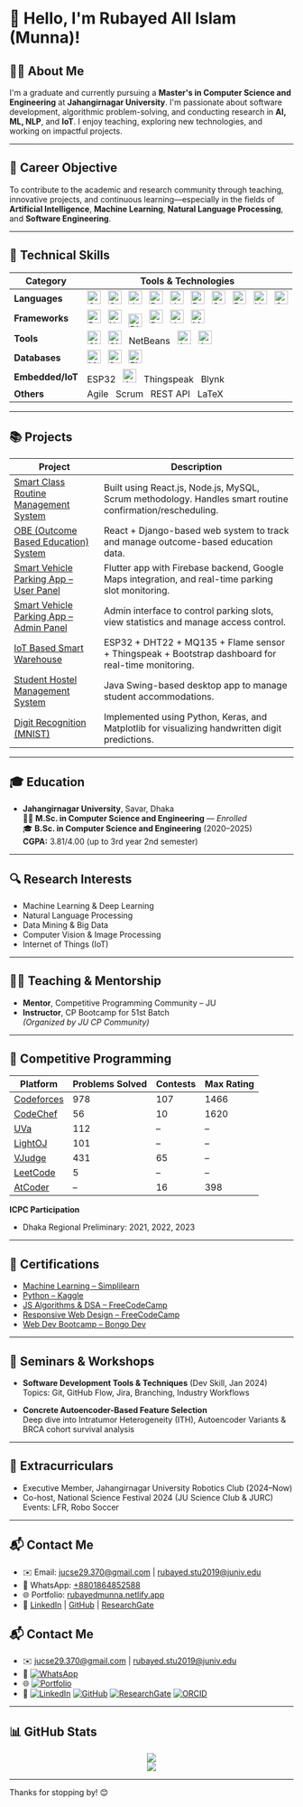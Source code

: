 # 👋 Hello, I'm Rubayed All Islam (Munna)!

## 🧑‍💻 About Me
I'm a graduate and currently pursuing a **Master's in Computer Science and Engineering** at **Jahangirnagar University**. I'm passionate about software development, algorithmic problem-solving, and conducting research in **AI, ML, NLP**, and **IoT**. I enjoy teaching, exploring new technologies, and working on impactful projects.

---

## 🎯 Career Objective
To contribute to the academic and research community through teaching, innovative projects, and continuous learning—especially in the fields of **Artificial Intelligence**, **Machine Learning**, **Natural Language Processing**, and **Software Engineering**.


---


## 🚀 Technical Skills

| Category         | Tools & Technologies                                                                                                         |
|------------------|------------------------------------------------------------------------------------------------------------------------------|
| **Languages**    | <img alt="C" src="https://cdn.jsdelivr.net/gh/devicons/devicon/icons/c/c-original.svg" width="24" /> &nbsp; <img alt="C++" src="https://cdn.jsdelivr.net/gh/devicons/devicon/icons/cplusplus/cplusplus-original.svg" width="24" /> &nbsp; <img alt="Java" src="https://cdn.jsdelivr.net/gh/devicons/devicon/icons/java/java-original.svg" width="24" /> &nbsp; <img alt="Python" src="https://cdn.jsdelivr.net/gh/devicons/devicon/icons/python/python-original.svg" width="24" /> &nbsp; <img alt="JavaScript" src="https://cdn.jsdelivr.net/gh/devicons/devicon/icons/javascript/javascript-original.svg" width="24" /> &nbsp; <img alt="Dart" src="https://cdn.jsdelivr.net/gh/devicons/devicon/icons/dart/dart-original.svg" width="24" /> &nbsp; <img alt="SQL" src="https://cdn.jsdelivr.net/gh/devicons/devicon/icons/mysql/mysql-original.svg" width="24" /> &nbsp; <img alt="PHP" src="https://cdn.jsdelivr.net/gh/devicons/devicon/icons/php/php-original.svg" width="24" /> &nbsp; <img alt="HTML5" src="https://cdn.jsdelivr.net/gh/devicons/devicon/icons/html5/html5-original.svg" width="24" /> &nbsp; <img alt="CSS3" src="https://cdn.jsdelivr.net/gh/devicons/devicon/icons/css3/css3-original.svg" width="24" /> |
| **Frameworks**   | <img alt="React" src="https://cdn.jsdelivr.net/gh/devicons/devicon/icons/react/react-original.svg" width="24" /> &nbsp; <img alt="Node.js" src="https://cdn.jsdelivr.net/gh/devicons/devicon/icons/nodejs/nodejs-original.svg" width="24" /> &nbsp; <img alt="Django" src="https://cdn.worldvectorlogo.com/logos/django.svg" width="24" style="vertical-align:middle;" /> &nbsp; <img alt="Bootstrap" src="https://cdn.jsdelivr.net/gh/devicons/devicon/icons/bootstrap/bootstrap-plain.svg" width="24" /> &nbsp; <img alt="Java Swing" src="https://cdn.jsdelivr.net/gh/devicons/devicon/icons/java/java-original.svg" width="24" /> &nbsp; <img alt="Mocha" src="https://cdn.jsdelivr.net/gh/devicons/devicon/icons/mocha/mocha-plain.svg" width="24" /> |
| **Tools**        | <img alt="Git" src="https://cdn.jsdelivr.net/gh/devicons/devicon/icons/git/git-original.svg" width="24" /> &nbsp; <img alt="GitHub" src="https://cdn.jsdelivr.net/gh/devicons/devicon/icons/github/github-original.svg" width="24" /> &nbsp; NetBeans &nbsp; <img alt="Android Studio" src="https://cdn.jsdelivr.net/gh/devicons/devicon/icons/androidstudio/androidstudio-original.svg" width="24" /> &nbsp; <img alt="Arduino" src="https://cdn.jsdelivr.net/gh/devicons/devicon/icons/arduino/arduino-original.svg" width="24" /> |
| **Databases**    | <img alt="MySQL" src="https://cdn.jsdelivr.net/gh/devicons/devicon/icons/mysql/mysql-original.svg" width="24" /> &nbsp; <img alt="SQLite" src="https://cdn.jsdelivr.net/gh/devicons/devicon/icons/sqlite/sqlite-original.svg" width="24" /> &nbsp; <img alt="Firebase" src="https://cdn.jsdelivr.net/gh/devicons/devicon/icons/firebase/firebase-plain.svg" width="24" /> |
| **Embedded/IoT** | ESP32 &nbsp; <img alt="Arduino" src="https://cdn.jsdelivr.net/gh/devicons/devicon/icons/arduino/arduino-original.svg" width="24" /> &nbsp; Thingspeak &nbsp; Blynk |
| **Others**       | Agile &nbsp; Scrum &nbsp; REST API &nbsp; LaTeX |



---


## 📚 Projects

| Project | Description |
|--------|-------------|
| [Smart Class Routine Management System](https://github.com/JUCSE49-Mavericks/Smart-Class-Routine-Management-System.git) | Built using React.js, Node.js, MySQL, Scrum methodology. Handles smart routine confirmation/rescheduling. |
| [OBE (Outcome Based Education) System](https://github.com/OBESystem/obe-system.git) | React + Django-based web system to track and manage outcome-based education data. |
| [Smart Vehicle Parking App – User Panel](https://github.com/RubayedMunna/svpa-frontend.git) | Flutter app with Firebase backend, Google Maps integration, and real-time parking slot monitoring. |
| [Smart Vehicle Parking App – Admin Panel](https://github.com/RubayedMunna/svpa-admin) | Admin interface to control parking slots, view statistics and manage access control. |
| [IoT Based Smart Warehouse](https://github.com/RubayedMunna/IoT-Based-Smart-Warehouse.git) | ESP32 + DHT22 + MQ135 + Flame sensor + Thingspeak + Bootstrap dashboard for real-time monitoring. |
| [Student Hostel Management System](https://github.com/RubayedMunna/Student-Hostel-Management-System-With-Java.git) | Java Swing-based desktop app to manage student accommodations. |
| [Digit Recognition (MNIST)](https://github.com/RubayedMunna/DigitRecognition_MNIST.git) | Implemented using Python, Keras, and Matplotlib for visualizing handwritten digit predictions. |

---

## 🎓 Education

- **Jahangirnagar University**, Savar, Dhaka  
  🧑‍🎓 **M.Sc. in Computer Science and Engineering** — *Enrolled*  
  🎓 **B.Sc. in Computer Science and Engineering** (2020–2025)  
  **CGPA:** 3.81/4.00 (up to 3rd year 2nd semester)

---

## 🔍 Research Interests
- Machine Learning & Deep Learning  
- Natural Language Processing  
- Data Mining & Big Data  
- Computer Vision & Image Processing  
- Internet of Things (IoT)

---

## 👨‍🏫 Teaching & Mentorship
- **Mentor**, Competitive Programming Community – JU  
- **Instructor**, CP Bootcamp for 51st Batch  
  *(Organized by JU CP Community)*

---

## 🏅 Competitive Programming

| Platform | Problems Solved | Contests | Max Rating |
|----------|------------------|----------|------------|
| [Codeforces](https://codeforces.com/profile/RubayedMunna) | 978 | 107 | 1466 |
| [CodeChef](https://www.codechef.com/users/munna_370) | 56  | 10  | 1620 |
| [UVa](https://uhunt.onlinejudge.org/id/1140584) | 112 | – | – |
| [LightOJ](https://lightoj.com/user/rubayedmunna) | 101 | – | – |
| [VJudge](https://vjudge.net/user/Rubayed_370) | 431 | 65 | – |
| [LeetCode](https://leetcode.com/u/RubayedMunna/) | 5 | – | – |
| [AtCoder](https://atcoder.jp/users/RubayedMunna) | – | 16 | 398 |

**ICPC Participation**  
- Dhaka Regional Preliminary: 2021, 2022, 2023

---

## 📜 Certifications
- [Machine Learning – Simplilearn](https://simpli-web.app.link/e/xWB7xRXDOQb)
- [Python – Kaggle](https://www.kaggle.com/learn/certification/rubayedallislam/python)
- [JS Algorithms & DSA – FreeCodeCamp](https://www.freecodecamp.org/certification/RubayedMunna/javascript-algorithms-and-data-structures)
- [Responsive Web Design – FreeCodeCamp](https://www.freecodecamp.org/certification/RubayedMunna/responsive-web-design)
- [Web Dev Bootcamp – Bongo Dev](https://drive.google.com/file/d/1WMZHlVWwKVdPqEX-wquthkU7Gmw9DreQ/view?usp=sharing)

---

## 🎤 Seminars & Workshops
- **Software Development Tools & Techniques** (Dev Skill, Jan 2024)  
  Topics: Git, GitHub Flow, Jira, Branching, Industry Workflows

- **Concrete Autoencoder-Based Feature Selection**  
  Deep dive into Intratumor Heterogeneity (ITH), Autoencoder Variants & BRCA cohort survival analysis

---

## 🌟 Extracurriculars
- Executive Member, Jahangirnagar University Robotics Club (2024–Now)
- Co-host, National Science Festival 2024 (JU Science Club & JURC)  
  Events: LFR, Robo Soccer

---

## 📬 Contact Me

- ✉️ Email: [jucse29.370@gmail.com](mailto:jucse29.370@gmail.com) | [rubayed.stu2019@juniv.edu](mailto:rubayed.stu2019@juniv.edu)  
- 💬 WhatsApp: [+8801864852588](https://wa.me/8801864852588)  
- 🌐 Portfolio: [rubayedmunna.netlify.app](https://rubayedmunna.netlify.app)  
- 🔗 [LinkedIn](https://www.linkedin.com/in/rubayed-all-islam-1683841b4/) | [GitHub](https://github.com/RubayedMunna) | [ResearchGate](https://www.researchgate.net/profile/Rubayed-Islam)


## 📬 Contact Me

- ✉️ [jucse29.370@gmail.com](mailto:jucse29.370@gmail.com) | [rubayed.stu2019@juniv.edu](mailto:rubayed.stu2019@juniv.edu)  
- 💬 [![WhatsApp](https://img.shields.io/badge/WhatsApp-%230075E4.svg?style=flat&logo=whatsapp&logoColor=white)](https://wa.me/8801864852588)  
- 🌐 [![Portfolio](https://img.shields.io/badge/Portfolio-000000?style=flat&logo=googlesites&logoColor=white)](https://rubayedmunna.netlify.app)  
- 🔗 [![LinkedIn](https://img.shields.io/badge/LinkedIn-%230077B5.svg?style=flat&logo=linkedin&logoColor=white)](https://www.linkedin.com/in/rubayed-all-islam-1683841b4/)  [![GitHub](https://img.shields.io/badge/GitHub-%2312100E.svg?style=flat&logo=github&logoColor=white)](https://github.com/RubayedMunna)  [![ResearchGate](https://img.shields.io/badge/ResearchGate-%2300CCBB.svg?style=flat&logo=researchgate&logoColor=white)](https://www.researchgate.net/profile/Rubayed-Islam)  [![ORCID](https://img.shields.io/badge/ORCID-%2300A14B.svg?style=flat&logo=orcid&logoColor=white)](https://orcid.org/0009-0002-8494-4190)




---

## 📊 GitHub Stats

<p align="center">
  <img src="https://github-readme-stats.vercel.app/api?username=RubayedMunna&show_icons=true&theme=radical" />
  <br />
  <img src="https://github-readme-stats.vercel.app/api/top-langs/?username=RubayedMunna&layout=compact&theme=radical" />
</p>

---

Thanks for stopping by! 😊
